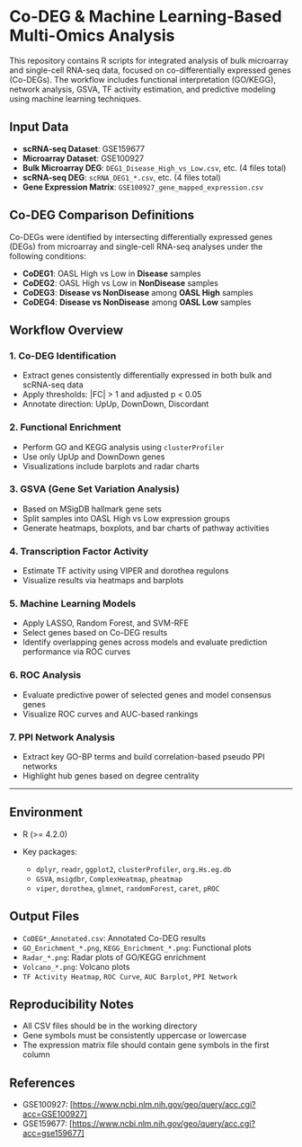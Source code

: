 # Co-DEG & Machine Learning-Based Multi-Omics Analysis

This repository contains R scripts for integrated analysis of bulk microarray and single-cell RNA-seq data, focused on co-differentially expressed genes (Co-DEGs). The workflow includes functional interpretation (GO/KEGG), network analysis, GSVA, TF activity estimation, and predictive modeling using machine learning techniques.

## Input Data

* **scRNA-seq Dataset**: GSE159677
* **Microarray Dataset**: GSE100927
* **Bulk Microarray DEG**: `DEG1_Disease_High_vs_Low.csv`, etc. (4 files total)
* **scRNA-seq DEG**: `scRNA_DEG1_*.csv`, etc. (4 files total)
* **Gene Expression Matrix**: `GSE100927_gene_mapped_expression.csv`

## Co-DEG Comparison Definitions

Co-DEGs were identified by intersecting differentially expressed genes (DEGs) from microarray and single-cell RNA-seq analyses under the following conditions:

* **CoDEG1**: OASL High vs Low in **Disease** samples
* **CoDEG2**: OASL High vs Low in **NonDisease** samples
* **CoDEG3**: **Disease vs NonDisease** among **OASL High** samples
* **CoDEG4**: **Disease vs NonDisease** among **OASL Low** samples

## Workflow Overview

### 1. Co-DEG Identification

* Extract genes consistently differentially expressed in both bulk and scRNA-seq data
* Apply thresholds: |FC| > 1 and adjusted p < 0.05
* Annotate direction: UpUp, DownDown, Discordant

### 2. Functional Enrichment

* Perform GO and KEGG analysis using `clusterProfiler`
* Use only UpUp and DownDown genes
* Visualizations include barplots and radar charts

### 3. GSVA (Gene Set Variation Analysis)

* Based on MSigDB hallmark gene sets
* Split samples into OASL High vs Low expression groups
* Generate heatmaps, boxplots, and bar charts of pathway activities

### 4. Transcription Factor Activity

* Estimate TF activity using VIPER and dorothea regulons
* Visualize results via heatmaps and barplots

### 5. Machine Learning Models

* Apply LASSO, Random Forest, and SVM-RFE
* Select genes based on Co-DEG results
* Identify overlapping genes across models and evaluate prediction performance via ROC curves

### 6. ROC Analysis

* Evaluate predictive power of selected genes and model consensus genes
* Visualize ROC curves and AUC-based rankings

### 7. PPI Network Analysis

* Extract key GO-BP terms and build correlation-based pseudo PPI networks
* Highlight hub genes based on degree centrality

---

## Environment

* R (>= 4.2.0)
* Key packages:

  * `dplyr`, `readr`, `ggplot2`, `clusterProfiler`, `org.Hs.eg.db`
  * `GSVA`, `msigdbr`, `ComplexHeatmap`, `pheatmap`
  * `viper`, `dorothea`, `glmnet`, `randomForest`, `caret`, `pROC`

## Output Files

* `CoDEG*_Annotated.csv`: Annotated Co-DEG results
* `GO_Enrichment_*.png`, `KEGG_Enrichment_*.png`: Functional plots
* `Radar_*.png`: Radar plots of GO/KEGG enrichment
* `Volcano_*.png`: Volcano plots
* `TF Activity Heatmap`, `ROC Curve`, `AUC Barplot`, `PPI Network`

## Reproducibility Notes

* All CSV files should be in the working directory
* Gene symbols must be consistently uppercase or lowercase
* The expression matrix file should contain gene symbols in the first column

## References
* GSE100927: [https://www.ncbi.nlm.nih.gov/geo/query/acc.cgi?acc=GSE100927]
* GSE159677: [https://www.ncbi.nlm.nih.gov/geo/query/acc.cgi?acc=gse159677]
